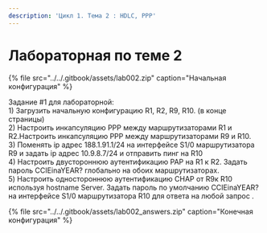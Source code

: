 ```yaml
---
description: 'Цикл 1. Тема 2 : HDLC, PPP'
---
```


# Лабораторная по теме 2

{% file src="../../.gitbook/assets/lab002.zip" caption="Начальная конфигурация" %}

Задание \#1 для лабораторной:  
1\) Загрузить начальную конфигурацию R1, R2, R9, R10. \(в конце страницы\)   
2\) Настроить инкапсуляцию PPP между маршрутизаторами R1 и R2.Настроить инкапсуляцию PPP между маршрутизаторами R9 и R10.  
3\) Поменять ip адрес 188.1.91.1/24 на интерфейсе S1/0 маршрутизатора R9 и задать ip адрес 10.9.8.7/24 и отправить пинг на R10  
4\) Настроить двустороннюю аутентификацию PAP на R1 к R2. Задать пароль CCIEinaYEAR? глобально на обоих маршрутизаторах.  
5\) Настроить одностороннюю аутентификацию CHAP от R9к R10 используя hostname Server. Задать пароль по умолчанию CCIEinaYEAR? на интерфейсе S1/0 маршрутизатора R10 для ответа на любой запрос .

{% file src="../../.gitbook/assets/lab002\_answers.zip" caption="Конечная конфигурация" %}

